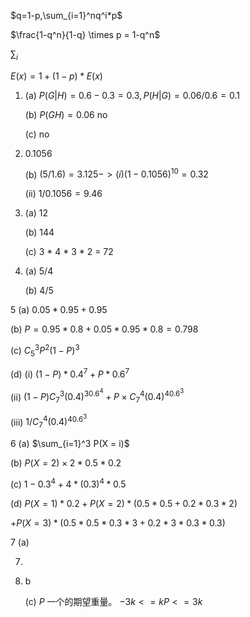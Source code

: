 $q=1-p,\sum_{i=1}^nq^i*p$

$\frac{1-q^n}{1-q} \times p = 1-q^n$

$\sum_i$

$E(x) = 1 + (1-p)*E(x)$

1. (a) $P(G|H) = 0.6-0.3 = 0.3, P(H|G)=0.06/0.6=0.1$

   (b) $P(GH) = 0.06$ no

   (c) no

2. 0.1056

   (b) $(5/1.6) = 3.125 -> (i) (1-0.1056) ^ 10 = 0.32$

   (ii)  $1 / 0.1056 = 9.46$

3. (a) 12

   (b) 144

   (c) 3 * 4 * 3 * 2 = 72

4. (a) 5/4

   (b) 4/5

5 (a) $0.05*0.95+0.95$

(b) $P = 0.95*0.8+0.05*0.95*0.8 = 0.798$

(c) $C_5^3P^2(1-P)^3$

(d) (i) $(1-P)*0.4^7+P*0.6^7$

(ii) $(1-P)C_7^3 (0.4)^30.6^4+P \times C_7^4 (0.4)^40.6^3$

(iii) $1 / C_7^4 (0.4)^40.6^3$

6 (a) $\sum_{i=1}^3 P(X = i)$

(b) $P(X = 2) \times 2 * 0.5 *0.2$

(c) $1 - 0.3^4+4*(0.3)^4*0.5$

(d) $P(X=1)*0.2+P(X=2)*(0.5*0.5+0.2*0.3*2)$

$+P(X=3)*(0.5*0.5*0.3*3+0.2*3*0.3*0.3)$

7 (a)

7. 

8. b

   (c) $P$ 一个的期望重量。 $-3k <= kP <= 3k$